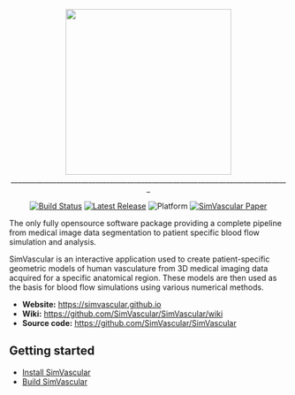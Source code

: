 
<div align="center">
<img src="https://simvascular.github.io/img/svlogo/svLogoTitle.png" width="300">
_______________________________________________________________________________

[![Build Status](https://github.com/SimVascular/SimVascular/actions/workflows/build.yml/badge.svg)](https://github.com/SimVascular/SimVascular/actions)
[![Latest Release](https://img.shields.io/github/v/release/SimVascular/SimVascular?label=latest)](https://github.com/SimVascular/SimVascular/releases/latest)
![Platform](https://img.shields.io/badge/platform-macOS%20|%20linux%20|%20windows-blue)
[![SimVascular Paper](https://img.shields.io/badge/DOI-10.1007%2Fs10439--016--1762--8-important)](https://doi.org/10.1007/s10439-016-1762-8)

</div>

The only fully opensource software package providing a complete pipeline from
medical image data segmentation to patient specific blood flow simulation and
analysis.

SimVascular is an interactive application used to create patient-specific
geometric models of human vasculature from 3D medical imaging data acquired for
a specific anatomical region. These models are then used as the basis for blood
flow simulations using various numerical methods.

* **Website:** https://simvascular.github.io
* **Wiki:** https://github.com/SimVascular/SimVascular/wiki
* **Source code:** https://github.com/SimVascular/SimVascular

## Getting started

* [Install SimVascular](https://simtk.org/frs/index.php?group_id=188)
* [Build SimVascular](https://github.com/SimVascular/SimVascular/wiki/wiki_for_developers)
